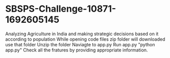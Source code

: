# SBSPS-Challenge-10871-1692605145
Analyzing Agriculture in India and making strategic decisions based on it according to population
While opening code files zip folder will downloaded use that folder
Unzip the folder 
Naviagte to app.py 
Run app.py "python app.py"
Check all the fratures by providing appropriate information.
